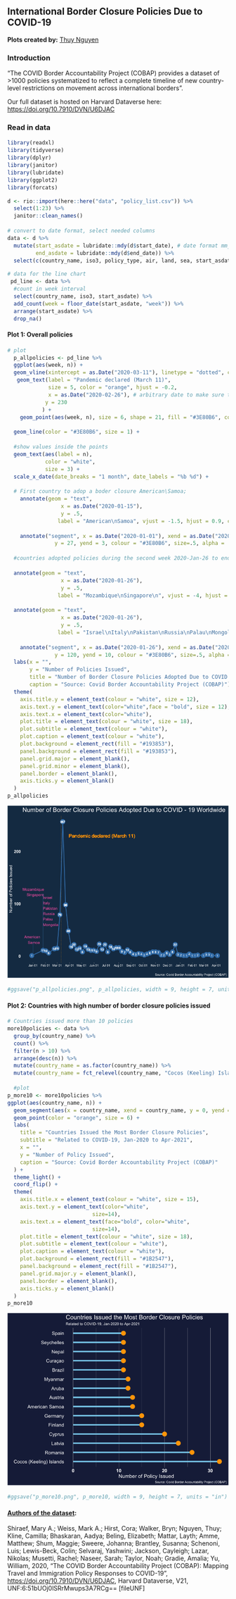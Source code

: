 
## International Border Closure Policies Due to COVID-19

**Plots created by:** [Thuy
Nguyen](https://www.linkedin.com/in/nguyendata/)

### Introduction

“The COVID Border Accountability Project (COBAP) provides a dataset of
\>1000 policies systematized to reflect a complete timeline of new
country-level restrictions on movement across international borders”.

Our full dataset is hosted on Harvard Dataverse here:
<https://doi.org/10.7910/DVN/U6DJAC>

### Read in data

``` r
library(readxl)
library(tidyverse)
library(dplyr)
library(janitor)
library(lubridate)
library(ggplot2)
library(forcats)
```

``` r
d <- rio::import(here::here("data", "policy_list.csv")) %>% 
  select(1:23) %>% 
  janitor::clean_names() 

# convert to date format, select needed columns
data <- d %>% 
  mutate(start_asdate = lubridate::mdy(d$start_date), # date format mm_dd_yyyy
         end_asdate = lubridate::mdy(d$end_date)) %>% 
  select(c(country_name, iso3, policy_type, air, land, sea, start_asdate, end_asdate)) %>%   drop_na()
```

``` r
# data for the line chart
 pd_line <- data %>% 
  #count in week interval
  select(country_name, iso3, start_asdate) %>% 
  add_count(week = floor_date(start_asdate, "week")) %>% 
  arrange(start_asdate) %>% 
  drop_na()
```

#### Plot 1: Overall policies

``` r
# plot
  p_allpolicies <- pd_line %>% 
  ggplot(aes(week, n)) +
  geom_vline(xintercept = as.Date("2020-03-11"), linetype = "dotted", color = "orange") +
   geom_text(label = "Pandemic declared (March 11)", 
             size = 5, color = "orange", hjust = -0.2,
             x = as.Date("2020-02-26"), # arbitrary date to make sure the text does not cross the vline
            y = 230
           ) + 
    geom_point(aes(week, n), size = 6, shape = 21, fill = "#3E80B6", color = "#3E80B6") +

  geom_line(color = "#3E80B6", size = 1) +
  
  #show values inside the points
  geom_text(aes(label = n),
            color = "white",
            size = 3) + 
  scale_x_date(date_breaks = "1 month", date_labels = "%b %d") +
 
  # First country to adop a boder closure American\Samoa; 
    annotate(geom = "text", 
                 x = as.Date("2020-01-15"), 
                 y = .5,
                label = "American\nSamoa", vjust = -1.5, hjust = 0.9, color = "#FD69B3") +
                
    annotate("segment", x = as.Date("2020-01-01"), xend = as.Date("2020-01-01"), 
               y = 27, yend = 3, colour = "#3E80B6", size=.5, alpha = .5) +   
  
  #countries adopted policies during the second week 2020-Jan-26 to end of 2020-Feb-01
 
  annotate(geom = "text", 
                 x = as.Date("2020-01-26"), 
                 y = .5,
                label = "Mozambique\nSingapore\n", vjust = -4, hjust = 0.95, color = "#FD69B3") +
  
  annotate(geom = "text", 
                 x = as.Date("2020-01-26"), 
                 y = .5,
                label = "Israel\nItaly\nPakistan\nRussia\nPalau\nMongolia", vjust = -1, hjust = 0, color = "#FD69B3") +
                
    annotate("segment", x = as.Date("2020-01-26"), xend = as.Date("2020-01-26"), 
               y = 120, yend = 10, colour = "#3E80B6", size=.5, alpha = .5) +
  labs(x = "",
       y = "Number of Policies Issued",
       title = "Number of Border Closure Policies Adopted Due to COVID - 19 Worldwide", 
       caption = "Source: Covid Border Accountability Project (COBAP)") +
  theme(
    axis.title.y = element_text(colour = "white", size = 12),
    axis.text.y = element_text(color="white",face = "bold", size = 12),
    axis.text.x = element_text(color="white"),
    plot.title = element_text(colour = "white", size = 18),
    plot.subtitle = element_text(colour = "white"),
    plot.caption = element_text(colour = "white"),
    plot.background = element_rect(fill = "#193853"),
    panel.background = element_rect(fill = "#193853"),
    panel.grid.major = element_blank(),
    panel.grid.minor = element_blank(),
    panel.border = element_blank(),
    axis.ticks.y = element_blank()
  )
p_allpolicies
```

![](README_files/figure-gfm/plot%201-1.png)<!-- -->

``` r
#ggsave("p_allpolicies.png", p_allpolicies, width = 9, height = 7, units = "in")
```

#### Plot 2: Countries with high number of border closure policies issued

``` r
# Countries issued more than 10 policies
more10policies <- data %>% 
  group_by(country_name) %>% 
  count() %>% 
  filter(n > 10) %>%
  arrange(desc(n)) %>% 
  mutate(country_name = as.factor(country_name)) %>% 
  mutate(country_name = fct_relevel(country_name, "Cocos (Keeling) Islands", "Romania", "Latvia", "Cyprus", "Finland", "Germany", "American Samoa", "Austria", "Aruba", "Myanmar", "Brazil", "Curaçao", "Nepal", "Seychelles", "Spain"))

  #plot
p_more10 <- more10policies %>%   
ggplot(aes(country_name, n)) +
  geom_segment(aes(x = country_name, xend = country_name, y = 0, yend = n), color = "skyblue", size = 2) +
  geom_point(color = "orange", size = 6) +
  labs(
    title = "Countries Issued the Most Border Closure Policies",
    subtitle = "Related to COVID-19, Jan-2020 to Apr-2021",
    x = "",
    y = "Number of Policy Issued",
    caption = "Source: Covid Border Accountability Project (COBAP)"
  ) +
  theme_light() +
  coord_flip() +
  theme(
    axis.title.x = element_text(colour = "white", size = 15),
    axis.text.y = element_text(color="white", 
                           size=14),
    axis.text.x = element_text(face="bold", color="white", 
                           size=14),
    plot.title = element_text(colour = "white", size = 18),
    plot.subtitle = element_text(colour = "white"),
    plot.caption = element_text(colour = "white"),
    plot.background = element_rect(fill = "#1B2547"),
    panel.background = element_rect(fill = "#1B2547"),
    panel.grid.major.y = element_blank(),
    panel.border = element_blank(),
    axis.ticks.y = element_blank()
  )
p_more10
```

![](README_files/figure-gfm/plot2-1.png)<!-- -->

``` r
#ggsave("p_more10.png", p_more10, width = 9, height = 7, units = "in")
```

#### [Authors of the dataset](https://doi.org/10.7910/DVN/U6DJAC):

Shiraef, Mary A.; Weiss, Mark A.; Hirst, Cora; Walker, Bryn; Nguyen,
Thuy; Kline, Camilla; Bhaskaran, Aadya; Beling, Elizabeth; Mattar,
Layth; Amme, Matthew; Shum, Maggie; Sweere, Johanna; Brantley, Susanna;
Schenoni, Luis; Lewis-Beck, Colin; Selvaraj, Yashwini; Jackson,
Cayleigh; Lazar, Nikolas; Musetti, Rachel; Naseer, Sarah; Taylor, Noah;
Gradie, Amalia; Yu, William, 2020, “The COVID Border Accountability
Project (COBAP): Mapping Travel and Immigration Policy Responses to
COVID-19”, <https://doi.org/10.7910/DVN/U6DJAC>, Harvard Dataverse, V21,
UNF:6:51bUOj0lSRrMwups3A7RCg== \[fileUNF\]
